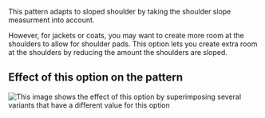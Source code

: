 This pattern adapts to sloped shoulder by taking the shoulder slope measurment into account.

However, for jackets or coats, you may want to create more room at the shoulders to allow for shoulder pads.
This option lets you create extra room at the shoulders by reducing the amount the shoulders are sloped.

## Effect of this option on the pattern

![This image shows the effect of this option by superimposing several variants that have a different value for this option](bent\_shoulderslopereduction\_sample.svg "Effect of this option on the pattern")
